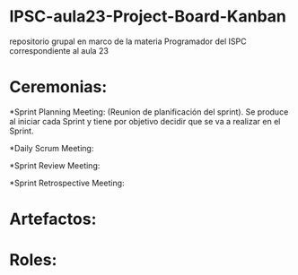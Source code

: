 # IPSC-aula23-Project-Board-Kanban
repositorio grupal en marco de la materia Programador del ISPC correspondiente al aula 23

# Ceremonias:
*Sprint Planning Meeting: (Reunion de planificación del sprint). Se produce al iniciar cada Sprint y tiene por objetivo decidir que se va a realizar en el Sprint.

*Daily Scrum Meeting:

*Sprint Review Meeting:

*Sprint Retrospective Meeting:

# Artefactos:

# Roles:
